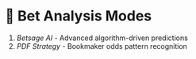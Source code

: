 # 🤖 Bet Analysis Modes

1. *Betsage AI* - Advanced algorithm-driven predictions
2. *PDF Strategy* - Bookmaker odds pattern recognition
